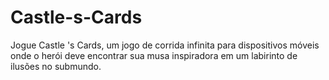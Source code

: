 # Castle-s-Cards
Jogue Castle 's Cards, um jogo de corrida infinita para dispositivos móveis onde o  herói deve encontrar sua musa inspiradora em um labirinto de ilusões no submundo. 

